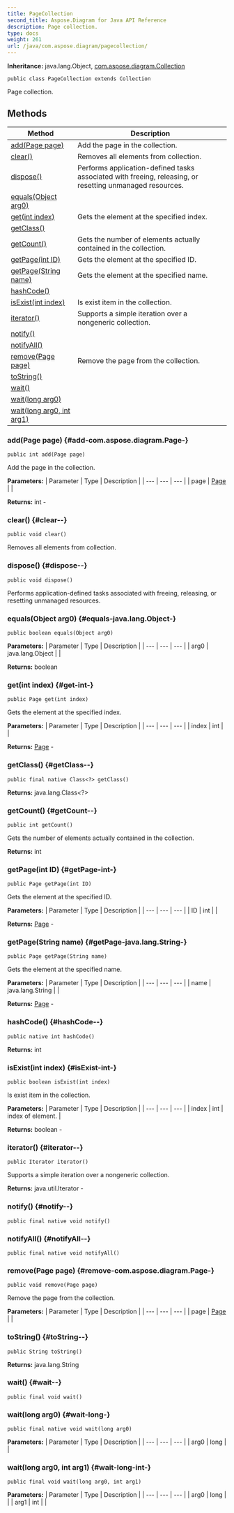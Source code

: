```yaml
---
title: PageCollection
second_title: Aspose.Diagram for Java API Reference
description: Page collection.
type: docs
weight: 261
url: /java/com.aspose.diagram/pagecollection/
---
```


**Inheritance:**
java.lang.Object, [com.aspose.diagram.Collection](../../com.aspose.diagram/collection)
```
public class PageCollection extends Collection
```

Page collection.
## Methods

| Method | Description |
| --- | --- |
| [add(Page page)](#add-com.aspose.diagram.Page-) | Add the page in the collection. |
| [clear()](#clear--) | Removes all elements from collection. |
| [dispose()](#dispose--) | Performs application-defined tasks associated with freeing, releasing, or resetting unmanaged resources. |
| [equals(Object arg0)](#equals-java.lang.Object-) |  |
| [get(int index)](#get-int-) | Gets the element at the specified index. |
| [getClass()](#getClass--) |  |
| [getCount()](#getCount--) | Gets the number of elements actually contained in the collection. |
| [getPage(int ID)](#getPage-int-) | Gets the element at the specified ID. |
| [getPage(String name)](#getPage-java.lang.String-) | Gets the element at the specified name. |
| [hashCode()](#hashCode--) |  |
| [isExist(int index)](#isExist-int-) | Is exist item in the collection. |
| [iterator()](#iterator--) | Supports a simple iteration over a nongeneric collection. |
| [notify()](#notify--) |  |
| [notifyAll()](#notifyAll--) |  |
| [remove(Page page)](#remove-com.aspose.diagram.Page-) | Remove the page from the collection. |
| [toString()](#toString--) |  |
| [wait()](#wait--) |  |
| [wait(long arg0)](#wait-long-) |  |
| [wait(long arg0, int arg1)](#wait-long-int-) |  |
### add(Page page) {#add-com.aspose.diagram.Page-}
```
public int add(Page page)
```


Add the page in the collection.

**Parameters:**
| Parameter | Type | Description |
| --- | --- | --- |
| page | [Page](../../com.aspose.diagram/page) |  |

**Returns:**
int - 
### clear() {#clear--}
```
public void clear()
```


Removes all elements from collection.

### dispose() {#dispose--}
```
public void dispose()
```


Performs application-defined tasks associated with freeing, releasing, or resetting unmanaged resources.

### equals(Object arg0) {#equals-java.lang.Object-}
```
public boolean equals(Object arg0)
```




**Parameters:**
| Parameter | Type | Description |
| --- | --- | --- |
| arg0 | java.lang.Object |  |

**Returns:**
boolean
### get(int index) {#get-int-}
```
public Page get(int index)
```


Gets the element at the specified index.

**Parameters:**
| Parameter | Type | Description |
| --- | --- | --- |
| index | int |  |

**Returns:**
[Page](../../com.aspose.diagram/page) - 
### getClass() {#getClass--}
```
public final native Class<?> getClass()
```




**Returns:**
java.lang.Class<?>
### getCount() {#getCount--}
```
public int getCount()
```


Gets the number of elements actually contained in the collection.

**Returns:**
int
### getPage(int ID) {#getPage-int-}
```
public Page getPage(int ID)
```


Gets the element at the specified ID.

**Parameters:**
| Parameter | Type | Description |
| --- | --- | --- |
| ID | int |  |

**Returns:**
[Page](../../com.aspose.diagram/page) - 
### getPage(String name) {#getPage-java.lang.String-}
```
public Page getPage(String name)
```


Gets the element at the specified name.

**Parameters:**
| Parameter | Type | Description |
| --- | --- | --- |
| name | java.lang.String |  |

**Returns:**
[Page](../../com.aspose.diagram/page) - 
### hashCode() {#hashCode--}
```
public native int hashCode()
```




**Returns:**
int
### isExist(int index) {#isExist-int-}
```
public boolean isExist(int index)
```


Is exist item in the collection.

**Parameters:**
| Parameter | Type | Description |
| --- | --- | --- |
| index | int | index of element. |

**Returns:**
boolean - 
### iterator() {#iterator--}
```
public Iterator iterator()
```


Supports a simple iteration over a nongeneric collection.

**Returns:**
java.util.Iterator - 
### notify() {#notify--}
```
public final native void notify()
```




### notifyAll() {#notifyAll--}
```
public final native void notifyAll()
```




### remove(Page page) {#remove-com.aspose.diagram.Page-}
```
public void remove(Page page)
```


Remove the page from the collection.

**Parameters:**
| Parameter | Type | Description |
| --- | --- | --- |
| page | [Page](../../com.aspose.diagram/page) |  |

### toString() {#toString--}
```
public String toString()
```




**Returns:**
java.lang.String
### wait() {#wait--}
```
public final void wait()
```




### wait(long arg0) {#wait-long-}
```
public final native void wait(long arg0)
```




**Parameters:**
| Parameter | Type | Description |
| --- | --- | --- |
| arg0 | long |  |

### wait(long arg0, int arg1) {#wait-long-int-}
```
public final void wait(long arg0, int arg1)
```




**Parameters:**
| Parameter | Type | Description |
| --- | --- | --- |
| arg0 | long |  |
| arg1 | int |  |

